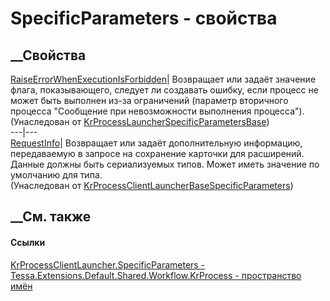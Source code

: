 # SpecificParameters - свойства
##  __Свойства
[RaiseErrorWhenExecutionIsForbidden](P_Tessa_Extensions_Default_Shared_Workflow_KrProcess_KrProcessLauncherSpecificParametersBase_RaiseErrorWhenExecutionIsForbidden.htm)|
Возвращает или задаёт значение флага, показывающего, следует ли создавать
ошибку, если процесс не может быть выполнен из-за ограничений (параметр
вторичного процесса "Сообщение при невозможности выполнения процесса").  
(Унаследован от
[KrProcessLauncherSpecificParametersBase](T_Tessa_Extensions_Default_Shared_Workflow_KrProcess_KrProcessLauncherSpecificParametersBase.htm))  
---|---  
[RequestInfo](P_Tessa_Extensions_Default_Shared_Workflow_KrProcess_KrProcessClientLauncherBaseSpecificParameters_RequestInfo.htm)|
Возвращает или задаёт дополнительную информацию, передаваемую в запросе на
сохранение карточки для расширений. Данные должны быть сериализуемых типов.
Может иметь значение по умолчанию для типа.  
(Унаследован от
[KrProcessClientLauncherBaseSpecificParameters](T_Tessa_Extensions_Default_Shared_Workflow_KrProcess_KrProcessClientLauncherBaseSpecificParameters.htm))  
##  __См. также
#### Ссылки
[KrProcessClientLauncher.SpecificParameters -
](T_Tessa_Extensions_Default_Shared_Workflow_KrProcess_KrProcessClientLauncher_SpecificParameters.htm)
[Tessa.Extensions.Default.Shared.Workflow.KrProcess - пространство
имён](N_Tessa_Extensions_Default_Shared_Workflow_KrProcess.htm)
